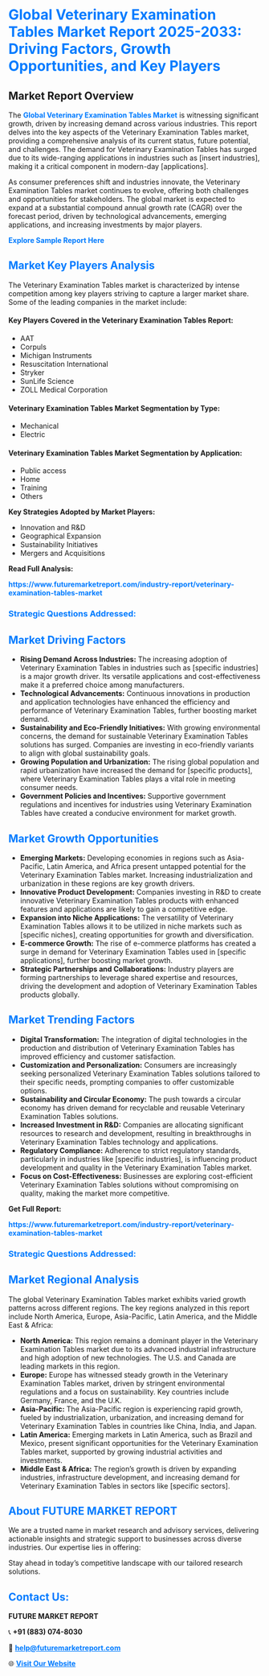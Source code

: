 <h1 style="color: #007BFF;">Global Veterinary Examination Tables Market Report 2025-2033: Driving Factors, Growth Opportunities, and Key Players</h1>

<section id="overview">
<h2>Market Report Overview</h2>
<p>The <a href="https://www.futuremarketreport.com/industry-report/veterinary-examination-tables-market" style="color: #007BFF; text-decoration: none;"><strong>Global Veterinary Examination Tables Market</strong></a> is witnessing significant growth, driven by increasing demand across various industries. This report delves into the key aspects of the Veterinary Examination Tables market, providing a comprehensive analysis of its current status, future potential, and challenges. The demand for Veterinary Examination Tables has surged due to its wide-ranging applications in industries such as [insert industries], making it a critical component in modern-day [applications].</p>
<p>As consumer preferences shift and industries innovate, the Veterinary Examination Tables market continues to evolve, offering both challenges and opportunities for stakeholders. The global market is expected to expand at a substantial compound annual growth rate (CAGR) over the forecast period, driven by technological advancements, emerging applications, and increasing investments by major players.</p>
</section>

<section id="overview">
<p><a href="https://www.futuremarketreport.com/request-sample/reportId=31869" style="color: #007BFF; text-decoration: none;"><strong>Explore Sample Report Here</strong></a></p>
</section>

<section id="key-players">
<h2 style="color: #007BFF;">Market Key Players Analysis</h2>
<p>The Veterinary Examination Tables market is characterized by intense competition among key players striving to capture a larger market share. Some of the leading companies in the market include:</p>
<h4>Key Players Covered in the Veterinary Examination Tables Report:</h4>
<ul><li>AAT</li><li>Corpuls</li><li>Michigan Instruments</li><li>Resuscitation International</li><li>Stryker</li><li>SunLife Science</li><li>ZOLL Medical Corporation</li></ul>
<h4>Veterinary Examination Tables Market Segmentation by Type:</h4>
<ul><li>Mechanical</li><li>Electric</li></ul>

<h4>Veterinary Examination Tables Market Segmentation by Application:</h4>
<ul><li>Public access</li><li>Home</li><li>Training</li><li>Others</li></ul>
<p><strong>Key Strategies Adopted by Market Players:</strong></p>
<ul>
<li>Innovation and R&D</li>
<li>Geographical Expansion</li>
<li>Sustainability Initiatives</li>
<li>Mergers and Acquisitions</li>
</ul>
</section>

<section>
<p><strong>Read Full Analysis: </strong></p><a href="https://www.futuremarketreport.com/industry-report/veterinary-examination-tables-market" style="color: #007BFF; text-decoration: none;"><strong>https://www.futuremarketreport.com/industry-report/veterinary-examination-tables-market</strong></a>
<h3 style="color: #007BFF;">Strategic Questions Addressed:</h3>
</section>

<section id="driving-factors">
<h2 style="color: #007BFF;">Market Driving Factors</h2>
<ul>
<li><strong>Rising Demand Across Industries:</strong> The increasing adoption of Veterinary Examination Tables in industries such as [specific industries] is a major growth driver. Its versatile applications and cost-effectiveness make it a preferred choice among manufacturers.</li>
<li><strong>Technological Advancements:</strong> Continuous innovations in production and application technologies have enhanced the efficiency and performance of Veterinary Examination Tables, further boosting market demand.</li>
<li><strong>Sustainability and Eco-Friendly Initiatives:</strong> With growing environmental concerns, the demand for sustainable Veterinary Examination Tables solutions has surged. Companies are investing in eco-friendly variants to align with global sustainability goals.</li>
<li><strong>Growing Population and Urbanization:</strong> The rising global population and rapid urbanization have increased the demand for [specific products], where Veterinary Examination Tables plays a vital role in meeting consumer needs.</li>
<li><strong>Government Policies and Incentives:</strong> Supportive government regulations and incentives for industries using Veterinary Examination Tables have created a conducive environment for market growth.</li>
</ul>
</section>

<section id="growth-opportunities">
<h2 style="color: #007BFF;">Market Growth Opportunities</h2>
<ul>
<li><strong>Emerging Markets:</strong> Developing economies in regions such as Asia-Pacific, Latin America, and Africa present untapped potential for the Veterinary Examination Tables market. Increasing industrialization and urbanization in these regions are key growth drivers.</li>
<li><strong>Innovative Product Development:</strong> Companies investing in R&D to create innovative Veterinary Examination Tables products with enhanced features and applications are likely to gain a competitive edge.</li>
<li><strong>Expansion into Niche Applications:</strong> The versatility of Veterinary Examination Tables allows it to be utilized in niche markets such as [specific niches], creating opportunities for growth and diversification.</li>
<li><strong>E-commerce Growth:</strong> The rise of e-commerce platforms has created a surge in demand for Veterinary Examination Tables used in [specific applications], further boosting market growth.</li>
<li><strong>Strategic Partnerships and Collaborations:</strong> Industry players are forming partnerships to leverage shared expertise and resources, driving the development and adoption of Veterinary Examination Tables products globally.</li>
</ul>
</section>

<section id="trending-factors">
<h2 style="color: #007BFF;">Market Trending Factors</h2>
<ul>
<li><strong>Digital Transformation:</strong> The integration of digital technologies in the production and distribution of Veterinary Examination Tables has improved efficiency and customer satisfaction.</li>
<li><strong>Customization and Personalization:</strong> Consumers are increasingly seeking personalized Veterinary Examination Tables solutions tailored to their specific needs, prompting companies to offer customizable options.</li>
<li><strong>Sustainability and Circular Economy:</strong> The push towards a circular economy has driven demand for recyclable and reusable Veterinary Examination Tables solutions.</li>
<li><strong>Increased Investment in R&D:</strong> Companies are allocating significant resources to research and development, resulting in breakthroughs in Veterinary Examination Tables technology and applications.</li>
<li><strong>Regulatory Compliance:</strong> Adherence to strict regulatory standards, particularly in industries like [specific industries], is influencing product development and quality in the Veterinary Examination Tables market.</li>
<li><strong>Focus on Cost-Effectiveness:</strong> Businesses are exploring cost-efficient Veterinary Examination Tables solutions without compromising on quality, making the market more competitive.</li>
</ul>
</section>

<section>
<p><strong>Get Full Report: </strong></p><a href="https://www.futuremarketreport.com/industry-report/veterinary-examination-tables-market" style="color: #007BFF; text-decoration: none;"><strong>https://www.futuremarketreport.com/industry-report/veterinary-examination-tables-market</strong></a>
<h3 style="color: #007BFF;">Strategic Questions Addressed:</h3>
</section>


<section id="regional-analysis">
<h2 style="color: #007BFF;">Market Regional Analysis</h2>
<p>The global Veterinary Examination Tables market exhibits varied growth patterns across different regions. The key regions analyzed in this report include North America, Europe, Asia-Pacific, Latin America, and the Middle East & Africa:</p>
<ul>
<li><strong>North America:</strong> This region remains a dominant player in the Veterinary Examination Tables market due to its advanced industrial infrastructure and high adoption of new technologies. The U.S. and Canada are leading markets in this region.</li>
<li><strong>Europe:</strong> Europe has witnessed steady growth in the Veterinary Examination Tables market, driven by stringent environmental regulations and a focus on sustainability. Key countries include Germany, France, and the U.K.</li>
<li><strong>Asia-Pacific:</strong> The Asia-Pacific region is experiencing rapid growth, fueled by industrialization, urbanization, and increasing demand for Veterinary Examination Tables in countries like China, India, and Japan.</li>
<li><strong>Latin America:</strong> Emerging markets in Latin America, such as Brazil and Mexico, present significant opportunities for the Veterinary Examination Tables market, supported by growing industrial activities and investments.</li>
<li><strong>Middle East & Africa:</strong> The region’s growth is driven by expanding industries, infrastructure development, and increasing demand for Veterinary Examination Tables in sectors like [specific sectors].</li>
</ul>
</section>

<footer>
<h2 style="color: #007BFF;">About FUTURE MARKET REPORT</h2>
<p>We are a trusted name in market research and advisory services, delivering actionable insights and strategic support to businesses across diverse industries. Our expertise lies in offering:</p>

<p>Stay ahead in today’s competitive landscape with our tailored research solutions.</p>

<h2 style="color: #007BFF;">Contact Us:</h2>
<p><strong>FUTURE MARKET REPORT</strong></p>
<p>📞 <strong>+91 (883) 074-8030</strong></p>
<p>📧 <strong><a href="mailto:help@futuremarketreport.com" style="color: #007BFF;">help@futuremarketreport.com</a></strong></p>
<p>🌐 <strong><a href="https://www.futuremarketreport.com/" style="color: #007BFF;">Visit Our Website</a></strong></p>
</footer>
